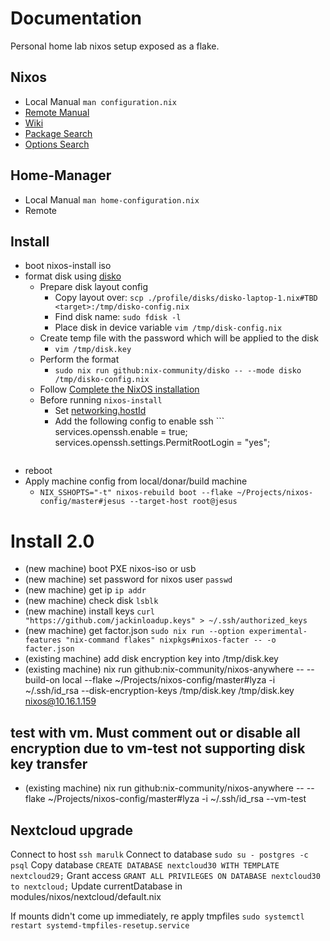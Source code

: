 # Documentation
Personal home lab nixos setup exposed as a flake.


## Nixos
 - Local Manual `man configuration.nix`
 - [Remote Manual](https://nixos.wiki/wiki/Resources)
 - [Wiki](https://nixos.wiki/)
 - [Package Search](https://search.nixos.org/packages?channel=22.11&from=0&size=50&sort=relevance&type=packages&query=)
 - [Options Search](https://search.nixos.org/packages?channel=22.11&from=0&size=50&sort=relevance&type=packages&query=)


## Home-Manager
 - Local Manual `man home-configuration.nix`
 - Remote

## Install
 - boot nixos-install iso
 - format disk using [disko](https://github.com/nix-community/disko/blob/master/docs/quickstart.md)
   - Prepare disk layout config
      - Copy layout over: `scp ./profile/disks/disko-laptop-1.nix#TBD <target>:/tmp/disko-config.nix`
      - Find disk name: `sudo fdisk -l`
      - Place disk in device variable `vim /tmp/disk-config.nix`
   - Create temp file with the password which will be applied to the disk
      - `vim /tmp/disk.key`
   - Perform the format
      - `sudo nix run github:nix-community/disko -- --mode disko /tmp/disko-config.nix`
   - Follow [Complete the NixOS
     installation](https://github.com/nix-community/disko/blob/master/docs/quickstart.md#step-7-complete-the-nixos-installation)
   - Before running `nixos-install`
      - Set
        [networking.hostId](https://search.nixos.org/options?channel=23.05&show=networking.hostId&from=0&size=50&sort=relevance&type=packages&query=networking.hostId)
      - Add the following config to enable ssh ```
        services.openssh.enable = true;
        services.openssh.settings.PermitRootLogin = "yes";
      ```

- reboot
- Apply machine config from local/donar/build machine
  - `NIX_SSHOPTS="-t" nixos-rebuild boot --flake ~/Projects/nixos-config/master#jesus --target-host root@jesus`


# Install 2.0
- (new machine) boot PXE nixos-iso or usb
- (new machine) set password for nixos user `passwd`
- (new machine) get ip `ip addr`
- (new machine) check disk `lsblk`
- (new machine) install keys `curl "https://github.com/jackinloadup.keys" > ~/.ssh/authorized_keys`
- (new machine) get factor.json `sudo nix run --option experimental-features "nix-command flakes" nixpkgs#nixos-facter -- -o facter.json`
- (existing machine) add disk encryption key into /tmp/disk.key
- (existing machine) nix run github:nix-community/nixos-anywhere -- --build-on local --flake ~/Projects/nixos-config/master#lyza -i ~/.ssh/id_rsa --disk-encryption-keys /tmp/disk.key /tmp/disk.key nixos@10.16.1.159

## test with vm. Must comment out or disable all encryption due to vm-test not supporting disk key transfer
- (existing machine) nix run github:nix-community/nixos-anywhere -- --flake ~/Projects/nixos-config/master#lyza -i ~/.ssh/id_rsa --vm-test

## Nextcloud upgrade
Connect to host
`ssh marulk`
Connect to database
`sudo su - postgres -c psql`
Copy database
`CREATE DATABASE nextcloud30 WITH TEMPLATE nextcloud29;`
Grant access
`GRANT ALL PRIVILEGES ON DATABASE nextcloud30 to nextcloud;`
Update currentDatabase in modules/nixos/nextcloud/default.nix


If mounts didn't come up immediately, re apply tmpfiles
`sudo systemctl restart systemd-tmpfiles-resetup.service`
